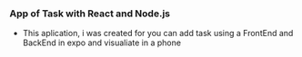 ### App of Task with React and Node.js

-  This aplication, i was created for you can add task using a FrontEnd and BackEnd in expo and visualiate in a phone
